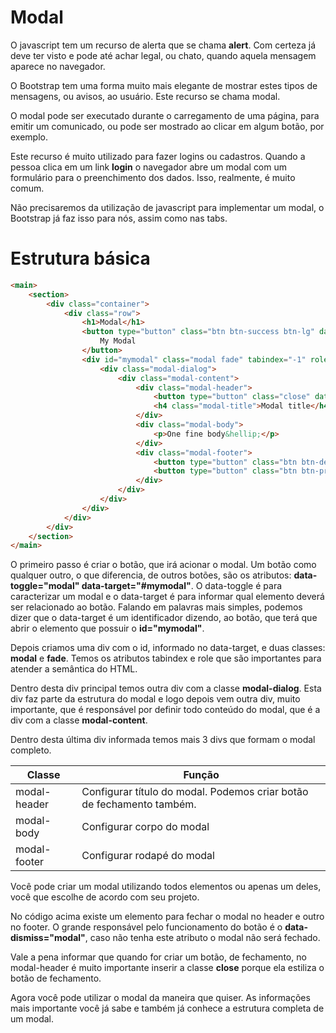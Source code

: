 # Modal

O javascript tem um recurso de alerta que se chama **alert**. Com certeza já deve ter visto e pode até achar legal, ou chato, quando aquela mensagem aparece no navegador.

O Bootstrap tem uma forma muito mais elegante de mostrar estes tipos de mensagens, ou avisos, ao usuário. Este recurso se chama modal.

O modal pode ser executado durante o carregamento de uma página, para emitir um comunicado, ou pode ser mostrado ao clicar em algum botão, por exemplo.

Este recurso é muito utilizado para fazer logins ou cadastros. Quando a pessoa clica em um link **login** o navegador abre um modal com um formulário para o preenchimento dos dados. Isso, realmente, é muito comum.

Não precisaremos da utilização de javascript para implementar um modal, o Bootstrap já faz isso para nós, assim como nas tabs.

# Estrutura básica

```html
<main>
    <section>
        <div class="container">
            <div class="row">
                <h1>Modal</h1>
                <button type="button" class="btn btn-success btn-lg" data-toggle="modal" data-target="#mymodal">
                    My Modal
                </button>
                <div id="mymodal" class="modal fade" tabindex="-1" role="dialog">
                    <div class="modal-dialog">
                        <div class="modal-content">
                            <div class="modal-header">
                                <button type="button" class="close" data-dismiss="modal" aria-label="Close"><span aria-hidden="true">&times;</span></button>
                                <h4 class="modal-title">Modal title</h4>
                            </div>
                            <div class="modal-body">
                                <p>One fine body&hellip;</p>
                            </div>
                            <div class="modal-footer">
                                <button type="button" class="btn btn-default" data-dismiss="modal">Close</button>
                                <button type="button" class="btn btn-primary">Save changes</button>
                            </div>
                        </div>
                    </div>
                </div>
            </div>
        </div>
    </section>
</main>
```

O primeiro passo é criar o botão, que irá acionar o modal. Um botão como qualquer outro, o que diferencia, de outros botões, são os atributos: **data-toggle="modal" data-target="#mymodal"**. O data-toggle é para caracterizar um modal e o data-target é para informar qual elemento deverá ser relacionado ao botão. Falando em palavras mais simples, podemos dizer que o data-target é um identificador dizendo, ao botão, que terá que abrir o elemento que possuir o **id="mymodal"**.

Depois criamos uma div com o id, informado no data-target, e duas classes: **modal** e **fade**. Temos os atributos tabindex e role que são importantes para atender a semântica do HTML.

Dentro desta div principal temos outra div com a classe **modal-dialog**. Esta div faz parte da estrutura do modal e logo depois vem outra div, muito importante, que é responsável por definir todo conteúdo do modal, que é a div com a classe **modal-content**.

Dentro desta última div informada temos mais 3 divs que formam o modal completo.

Classe | Função
--------- | ----------
modal-header | Configurar título do modal. Podemos criar botão de fechamento também.
modal-body | Configurar corpo do modal
modal-footer | Configurar rodapé do modal

Você pode criar um modal utilizando todos elementos ou apenas um deles, você que escolhe de acordo com seu projeto.

No código acima existe um elemento para fechar o modal no header e outro no footer. O grande responsável pelo funcionamento do botão é o **data-dismiss="modal"**, caso não tenha este atributo o modal não será fechado.

Vale a pena informar que quando for criar um botão, de fechamento, no modal-header é muito importante inserir a classe **close** porque ela estiliza o botão de fechamento.

Agora você pode utilizar o modal da maneira que quiser. As informações mais importante você já sabe e também já conhece a estrutura completa de um modal.